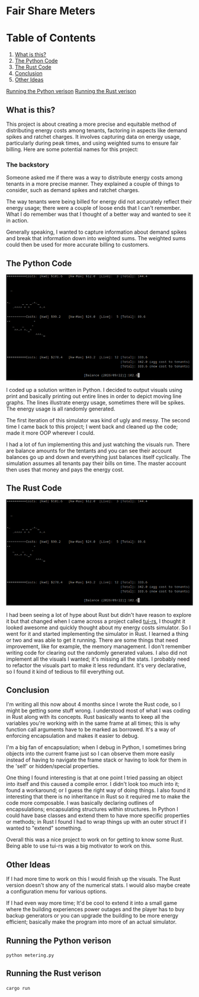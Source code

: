 # Fair Share Meters

# Table of Contents

1. [What is this?](#what-is-this)
2. [The Python Code](#the-python-code)
3. [The Rust Code](#the-rust-code)
4. [Conclusion](#conclusion)
5. [Other Ideas](#other-ideas)

[Running the Python verison](#running-the-python-version)
[Running the Rust verison](#running-the-rust-version)

## What is this?

This project is about creating a more precise and equitable method of distributing energy costs among tenants, 
factoring in aspects like demand spikes and ratchet charges. 
It involves capturing data on energy usage, particularly during peak times, 
and using weighted sums to ensure fair billing. Here are some potential names for this project:


### The backstory

Someone asked me if there was a way to distribute energy costs among tenants
in a more precise manner. They explained a couple of things to consider, such as
demand spikes and ratchet charges. 

The way tenants were being billed for energy did
not accurately reflect their energy usage; there were a couple of loose ends that I can't remember. What
I do remember was that I thought of a better way and wanted to see it in action.

Generally speaking, I wanted to capture information about demand spikes and break that information down
into weighted sums. The weighted sums could then be used for more accurate billing to customers.


## The Python Code

![meters python](meters-python.png "Python implementation")

I coded up a solution written in Python. I decided to output visuals using print and basically
printing out entire lines in order to depict moving line graphs. The lines illustrate
energy usage, sometimes there will be spikes. The energy usage is all randomly generated.

The first iteration of this simulator was kind of ugly and messy. The second time I came back to this project; I went back and cleaned up the code;
made it more OOP wherever I could.

I had a lot of fun implementing this and just watching the visuals run. There are balance amounts
for the tentants and you can see their account balances go up and down and everything just balances itself
cyclically. The simulation assumes all tenants pay their bills on time. The master account then uses that money
and pays the energy cost.

## The Rust Code

![meters python](meters-python.png "Rust implementation")

I had been seeing a lot of hype about Rust but didn't have reason to explore it but that changed when I came across
a project called [tui-rs](https://github.com/fdehau/tui-rs), I thought it looked awesome and
quickly thought about my energy costs simulator. So I went for it and started
implementing the simulator in Rust. I learned a thing or two and was able to get it running. There are some things
that need improvement, like for example, the memory management. I don't remember writing code for clearing out the randomly
generated values. I also did not implement all the visuals I wanted; it's missing all the stats. I probably need to refactor the visuals
part to make it less redundant. It's very declarative, so I found it kind of tedious to fill everything out.

## Conclusion

I'm writing all this now about 4 months since I wrote the Rust code, so I might be getting some stuff wrong.
I understood most of what I was coding in Rust along with its concepts. Rust basically wants to keep all the variables
you're working with in the same frame at all times; this is why function call arguments have to be marked as borrowed.
It's a way of enforcing encapsulation and makes it easier to debug. 

I'm a big fan of encapsulation; when I debug in
Python, I sometimes bring objects into the current frame just so I can observe them more easily instead of having to
navigate the frame stack or having to look for them in the 'self' or hidden/special properties.

One thing I found interesting is that at one point I tried passing an object into itself and this caused a compile error. 
I didn't look too much into it; found a workaround; or I guess the right way of doing things. I also found it interesting
that there is no inheritance in Rust so it required me to make the code more composable. I was basically declaring
outlines of encapsulations; encapsulating structures within structures. In Python I could have base classes and
extend them to have more specific properties or methods; in Rust I found I had to wrap things up with an outer struct if
I wanted to "extend" something.

Overall this was a nice project to work on for getting to know some Rust. Being able to use tui-rs was a big motivator
to work on this.

## Other Ideas

If I had more time to work on this I would finish up the visuals. The Rust version doesn't show any of the numerical stats.
I would also maybe create a configuration menu for various options.


If I had even way more time; It'd be cool to extend it into a small game where the building experiences power outages and
the player has to buy backup generators or you can upgrade the building to be more energy efficient; basically
make the program into more of an actual simulator.


## Running the Python verison
`python metering.py`

## Running the Rust verison
`cargo run`
